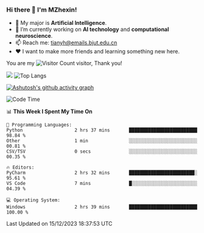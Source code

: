### Hi there 👋 I'm MZhexin!

- 💬 My major is **Artificial Intelligence**.
- 🔭 I’m currently working on **AI technology** and **computational neuroscience**.
- 📫 Reach me: <tianyh@emails.bjut.edu.cn> 
- :heart: I want to make more friends and learning something new here.

You are my ![Visitor Count](https://profile-counter.glitch.me/MZhexin/count.svg) visitor, Thank you!

 ![](https://github-readme-stats.vercel.app/api?username=MZhexin&show_icons=true&theme=transparent) ![Top Langs](https://github-readme-stats.vercel.app/api/top-langs/?username=MZhexin&layout=compact&theme=tokyonight) 

[![Ashutosh's github activity graph](https://github-readme-activity-graph.vercel.app/graph?username=MZhexin)](https://github.com/ashutosh00710/github-readme-activity-graph)



<!--START_SECTION:waka-->
![Code Time](http://img.shields.io/badge/Code%20Time-165%20hrs%2056%20mins-blue)

📊 **This Week I Spent My Time On** 

```text
💬 Programming Languages: 
Python                   2 hrs 37 mins       █████████████████████████   98.84 % 
Other                    1 min               ░░░░░░░░░░░░░░░░░░░░░░░░░   00.81 % 
CSV/TSV                  0 secs              ░░░░░░░░░░░░░░░░░░░░░░░░░   00.35 % 

🔥 Editors: 
PyCharm                  2 hrs 32 mins       ████████████████████████░   95.61 % 
VS Code                  7 mins              █░░░░░░░░░░░░░░░░░░░░░░░░   04.39 % 

💻 Operating System: 
Windows                  2 hrs 39 mins       █████████████████████████   100.00 % 
```


 Last Updated on 15/12/2023 18:37:53 UTC
<!--END_SECTION:waka-->


